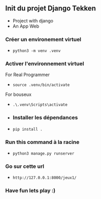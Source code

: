 ## Init du projet Django Tekken

* Project with django 
* An App Web

### Créer un environement virtuel 
* ```python3 -m venv .venv```
### Activer l'environnement virtuel
For Real Programmer
* ```source .venv/bin/activate```

For bouseux
* ```.\.venv\Scripts\activate```
* ### Installer les dépendances
* ```pip install .```
### Run this command à la racine
* ```python3 manage.py runserver```
### Go sur cette url
* ```http://127.0.0.1:8000/jeux1/```


### Have fun lets play :) 